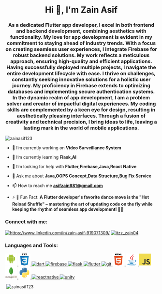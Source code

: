 <h1 align="center">Hi 👋, I'm Zain Asif</h1>
<h3 align="center">As a dedicated Flutter app developer, I excel in both frontend and backend development, combining aesthetics with functionality. My love for app development is evident in my commitment to staying ahead of industry trends. With a focus on creating seamless user experiences, I integrate Firebase for robust backend solutions. My work reflects a meticulous approach, ensuring high-quality and efficient applications. Having successfully deployed multiple projects, I navigate the entire development lifecycle with ease. I thrive on challenges, constantly seeking innovative solutions for a holistic user journey. My proficiency in Firebase extends to optimizing databases and implementing secure authentication systems. In the dynamic realm of app development, I am a problem solver and creator of impactful digital experiences. My coding skills are complemented by a keen eye for design, resulting in aesthetically pleasing interfaces. Through a fusion of creativity and technical precision, I bring ideas to life, leaving a lasting mark in the world of mobile applications.</h3>

<p align="left"> <img src="https://komarev.com/ghpvc/?username=zainasif123&label=Profile%20views&color=0e75b6&style=flat" alt="zainasif123" /> </p>

- 🔭 I’m currently working on **Video Surveillance System**

- 🌱 I’m currently learning **Flask,AI**

- 🤝 I’m looking for help with **Flutter,Firebase,Java,React Native**

- 💬 Ask me about **Java,OOPS Concept,Data Structure,Bug Fix Service**

- 📫 How to reach me **asifzain981@gmail.com**

- ⚡ 🚀 Fun Fact: **A Flutter developer's favorite dance move is the "Hot Reload Shuffle" – mastering the art of updating code on the fly while keeping the rhythm of seamless app development! 💃🕺**

<h3 align="left">Connect with me:</h3>
<p align="left">
<a href="https://linkedin.com/in/https://www.linkedin.com/in/zain-asif-919071309/" target="blank"><img align="center" src="https://raw.githubusercontent.com/rahuldkjain/github-profile-readme-generator/master/src/images/icons/Social/linked-in-alt.svg" alt="https://www.linkedin.com/in/zain-asif-919071309/" height="30" width="40" /></a>
<a href="https://instagram.com/itzz_zain04" target="blank"><img align="center" src="https://raw.githubusercontent.com/rahuldkjain/github-profile-readme-generator/master/src/images/icons/Social/instagram.svg" alt="itzz_zain04" height="30" width="40" /></a>
</p>

<h3 align="left">Languages and Tools:</h3>
<p align="left"> <a href="https://developer.android.com" target="_blank" rel="noreferrer"> <img src="https://raw.githubusercontent.com/devicons/devicon/master/icons/android/android-original-wordmark.svg" alt="android" width="40" height="40"/> </a> <a href="https://www.w3schools.com/css/" target="_blank" rel="noreferrer"> <img src="https://raw.githubusercontent.com/devicons/devicon/master/icons/css3/css3-original-wordmark.svg" alt="css3" width="40" height="40"/> </a> <a href="https://dart.dev" target="_blank" rel="noreferrer"> <img src="https://www.vectorlogo.zone/logos/dartlang/dartlang-icon.svg" alt="dart" width="40" height="40"/> </a> <a href="https://firebase.google.com/" target="_blank" rel="noreferrer"> <img src="https://www.vectorlogo.zone/logos/firebase/firebase-icon.svg" alt="firebase" width="40" height="40"/> </a> <a href="https://flask.palletsprojects.com/" target="_blank" rel="noreferrer"> <img src="https://www.vectorlogo.zone/logos/pocoo_flask/pocoo_flask-icon.svg" alt="flask" width="40" height="40"/> </a> <a href="https://flutter.dev" target="_blank" rel="noreferrer"> <img src="https://www.vectorlogo.zone/logos/flutterio/flutterio-icon.svg" alt="flutter" width="40" height="40"/> </a> <a href="https://git-scm.com/" target="_blank" rel="noreferrer"> <img src="https://www.vectorlogo.zone/logos/git-scm/git-scm-icon.svg" alt="git" width="40" height="40"/> </a> <a href="https://www.w3.org/html/" target="_blank" rel="noreferrer"> <img src="https://raw.githubusercontent.com/devicons/devicon/master/icons/html5/html5-original-wordmark.svg" alt="html5" width="40" height="40"/> </a> <a href="https://www.java.com" target="_blank" rel="noreferrer"> <img src="https://raw.githubusercontent.com/devicons/devicon/master/icons/java/java-original.svg" alt="java" width="40" height="40"/> </a> <a href="https://developer.mozilla.org/en-US/docs/Web/JavaScript" target="_blank" rel="noreferrer"> <img src="https://raw.githubusercontent.com/devicons/devicon/master/icons/javascript/javascript-original.svg" alt="javascript" width="40" height="40"/> </a> <a href="https://www.mongodb.com/" target="_blank" rel="noreferrer"> <img src="https://raw.githubusercontent.com/devicons/devicon/master/icons/mongodb/mongodb-original-wordmark.svg" alt="mongodb" width="40" height="40"/> </a> <a href="https://www.python.org" target="_blank" rel="noreferrer"> <img src="https://raw.githubusercontent.com/devicons/devicon/master/icons/python/python-original.svg" alt="python" width="40" height="40"/> </a> <a href="https://reactnative.dev/" target="_blank" rel="noreferrer"> <img src="https://reactnative.dev/img/header_logo.svg" alt="reactnative" width="40" height="40"/> </a> <a href="https://unity.com/" target="_blank" rel="noreferrer"> <img src="https://www.vectorlogo.zone/logos/unity3d/unity3d-icon.svg" alt="unity" width="40" height="40"/> </a> </p>

<p>&nbsp;<img align="center" src="https://github-readme-stats.vercel.app/api?username=zainasif123&show_icons=true&locale=en" alt="zainasif123" /></p>

